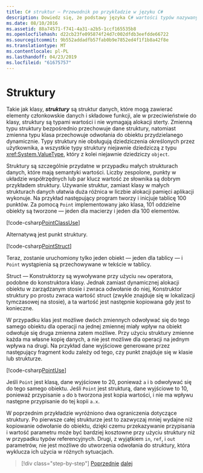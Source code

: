 ```yaml
---
title: C# struktur — Przewodnik po przykładzie w języku C#
description: Dowiedz się, że podstawy języka C# wartości typów nazywanych struktury
ms.date: 08/10/2016
ms.assetid: 88a74571-f741-4a31-a2b5-1ccf165535b8
ms.openlocfilehash: d22cb23fe095874f24d7c002dfdb3eefdde66722
ms.sourcegitcommit: 9b552addadfb57fab0b9e7852ed4f1f1b8a42f8e
ms.translationtype: MT
ms.contentlocale: pl-PL
ms.lasthandoff: 04/23/2019
ms.locfileid: "61675757"
---
```

# <a name="structs"></a>Struktury

Takie jak klasy, ***struktury*** są struktur danych, które mogą zawierać elementy członkowskie danych i składowe funkcji, ale w przeciwieństwie do klasy, struktury są typami wartości i nie wymagają alokacji sterty. Zmienną typu struktury bezpośrednio przechowuje dane struktury, natomiast zmienna typu klasa przechowuje odwołania do obiektu przydzielanego dynamicznie. Typy struktury nie obsługują dziedziczenia określonych przez użytkownika, a wszystkie typy struktury niejawnie dziedziczą z typu <xref:System.ValueType>, który z kolei niejawnie dziedziczy `object`.

Struktury są szczególnie przydatne w przypadku małych strukturach danych, które mają semantyki wartości. Liczby zespolone, punkty w układzie współrzędnych lub par klucz wartość ze słownika są dobrym przykładem struktury. Używanie struktur, zamiast klasy w małych strukturach danych ułatwia duża różnica w liczbie alokacji pamięci aplikacji wykonuje. Na przykład następujący program tworzy i inicjuje tablicę 100 punktów. Za pomocą `Point` implementowany jako klasa, 101 oddzielne obiekty są tworzone — jeden dla macierzy i jeden dla 100 elementów.

[!code-csharp[PointClassUse](../../../samples/snippets/csharp/tour/structs/Program.cs#L5-L13)]

Alternatywą jest punkt struktury.

[!code-csharp[PointStruct](../../../samples/snippets/csharp/tour/structs/Point.cs#L3-L11)]

Teraz, zostanie uruchomiony tylko jeden obiekt — jeden dla tablicy — i `Point` wystąpienia są przechowywane w tekście w tablicy.

Struct — Konstruktorzy są wywoływane przy użyciu `new` operatora, podobne do konstruktora klasy. Jednak zamiast dynamicznej alokacji obiektu w zarządzanym stosie i zwraca odwołanie do niej, Konstruktor struktury po prostu zwraca wartość struct (zwykle znajduje się w lokalizacji tymczasowej na stosie), a ta wartość jest następnie kopiowana gdy jest to konieczne.

W przypadku klas jest możliwe dwóch zmiennych odwoływać się do tego samego obiektu dla operacji na jednej zmiennej miały wpływ na obiekt odwołuje się druga zmienna zatem możliwe. Przy użyciu struktury zmienne każda ma własne kopię danych, a nie jest możliwe dla operacji na jednym wpływa na drugi. Na przykład dane wyjściowe generowane przez następujący fragment kodu zależy od tego, czy punkt znajduje się w klasie lub strukturze.

[!code-csharp[PointUse](../../../samples/snippets/csharp/tour/structs/Program.cs#L19-L22)]

Jeśli `Point` jest klasą, dane wyjściowe to 20, ponieważ `a` i `b` odwoływać się do tego samego obiektu. Jeśli `Point` jest strukturą, dane wyjściowe to 10, ponieważ przypisanie `a` do `b` tworzona jest kopia wartości, i nie ma wpływu następne przypisanie do tej kopii `a.x`.

W poprzednim przykładzie wyróżniono dwa ograniczenia dotyczące struktury. Po pierwsze całej strukturze jest to zazwyczaj mniej wydajne niż kopiowanie odwołanie do obiektu, dzięki czemu przekazywanie przypisania i wartość parametru może być bardziej kosztowne przy użyciu struktury niż w przypadku typów referencyjnych. Drugi, z wyjątkiem `in`, `ref`, i `out` parametrów, nie jest możliwe do utworzenia odwołania do struktury, która wyklucza ich użycia w różnych sytuacjach.

>[!div class="step-by-step"]
>[Poprzednie](classes-and-objects.md)
>[dalej](arrays.md)

